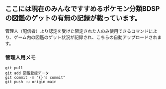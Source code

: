 ## ここには現在のみんなですすめるポケモン分類BDSPの図鑑のゲットの有無の記録が載っています。  
管理人（配信者）より認定を受けた限定された人のみ使用できるコマンドにより、ゲーム内の図鑑のゲット状況が記録され、こちらの自動アップロードされます。

### 管理人用メモ
```
git pull  
git add 図鑑登録データ
git commit -m "{}'s commit"
git push -u origin main
```
